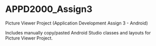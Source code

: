 # APPD2000_Assign3
Picture Viewer Project (Application Development Assign 3 - Android)

Includes manually copy/pasted Android Studio classes and layouts for Picture Viewer Project.


